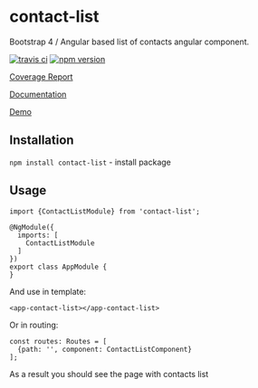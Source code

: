 # contact-list

Bootstrap 4 / Angular based list of contacts angular component.

[![travis ci](https://travis-ci.org/s-kalaus/contact-manage.svg?branch=master)](https://travis-ci.org/s-kalaus/contact-manage) [![npm version](https://badge.fury.io/js/contact-list.svg)](https://badge.fury.io/js/contact-list)

[Coverage Report](https://s-kalaus.github.io/contact-manage/coverage/index.html)

[Documentation](https://s-kalaus.github.io/contact-manage/documentation/index.html)

[Demo](https://s-kalaus.github.io/contact-manage/demo/index.html)
## Installation
`npm install contact-list` - install package
## Usage
```
import {ContactListModule} from 'contact-list';

@NgModule({
  imports: [
    ContactListModule
  ]
})
export class AppModule {
}
```
And use in template:
```
<app-contact-list></app-contact-list>
```
Or in routing:
```
const routes: Routes = [
  {path: '', component: ContactListComponent}
];
```
As a result you should see the page with contacts list